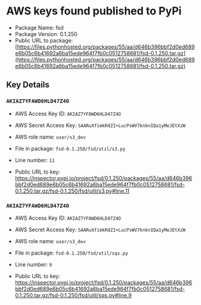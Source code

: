 # AWS keys found published to PyPi

* Package Name: fsd
* Package Version: 0.1.250
* Public URL to package: [https://files.pythonhosted.org/packages/55/aa/d646b396bbf2d0ed689e6b05c6b41692a6ba15ede964f7fb0c0512758681/fsd-0.1.250.tar.gz](https://files.pythonhosted.org/packages/55/aa/d646b396bbf2d0ed689e6b05c6b41692a6ba15ede964f7fb0c0512758681/fsd-0.1.250.tar.gz)

## Key Details

### `AKIAZ7YFAWD6HLD47Z4O`

* AWS Access Key ID: `AKIAZ7YFAWD6HLD47Z4O`
* AWS Secret Access Key: `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` 
* AWS role name: `user/s3_dev`
* File in package: `fsd-0.1.250/fsd/util/s3.py`
* Line number: `11`

* Public URL to key: https://inspector.pypi.io/project/fsd/0.1.250/packages/55/aa/d646b396bbf2d0ed689e6b05c6b41692a6ba15ede964f7fb0c0512758681/fsd-0.1.250.tar.gz/fsd-0.1.250/fsd/util/s3.py#line.11



### `AKIAZ7YFAWD6HLD47Z4O`

* AWS Access Key ID: `AKIAZ7YFAWD6HLD47Z4O`
* AWS Secret Access Key: `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` 
* AWS role name: `user/s3_dev`
* File in package: `fsd-0.1.250/fsd/util/sqs.py`
* Line number: `9`

* Public URL to key: https://inspector.pypi.io/project/fsd/0.1.250/packages/55/aa/d646b396bbf2d0ed689e6b05c6b41692a6ba15ede964f7fb0c0512758681/fsd-0.1.250.tar.gz/fsd-0.1.250/fsd/util/sqs.py#line.9


